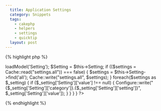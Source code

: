 ```yaml
---
  title: Application Settings
  category: Snippets
  tags:
    - cakephp
    - helpers
    - settings
    - quicktip
  layout: post
---
```


{% highlight php %}
<?php
/**
 * AppController
 *
 * Add your application-wide methods in the class below, your controllers
 * will inherit them.
 *
 * @package       cake
 * @subpackage    cake.app
 */
class AppController extends Controller {
/**
* Reads settings from database and writes them using the Configure class
* 
* @return void
* @access private
* @author Jose Diaz-Gonzalez
*/
	function _configureAppSettings() {
		$settings = array();
		$this->loadModel('Setting');
		$Setting = $this->Setting;
		if (($settings = Cache::read("settings.all")) === false) {
			$settings = $this->Setting->find('all');
			Cache::write("settings.all", $settings);
		}
		foreach($settings as $_setting) {
			if ($_setting['Setting']['value'] !== null) {
				Configure::write("{$_setting['Setting']['category']}.{$_setting['Setting']['setting']}", $_setting['Setting']['value']);
			}
		}
	}
}
?>
{% endhighlight %}